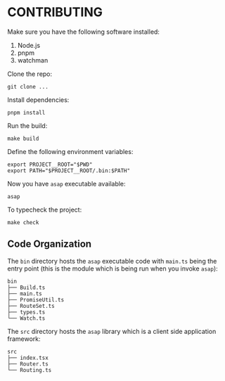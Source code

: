 # CONTRIBUTING

Make sure you have the following software installed:

1. Node.js
2. pnpm
3. watchman

Clone the repo:

    git clone ...

Install dependencies:

    pnpm install

Run the build:

    make build

Define the following environment variables:

    export PROJECT__ROOT="$PWD"
    export PATH="$PROJECT__ROOT/.bin:$PATH"

Now you have `asap` executable available:

    asap

To typecheck the project:

    make check

## Code Organization

The `bin` directory hosts the `asap` executable code with `main.ts` being the
entry point (this is the module which is being run when you invoke `asap`):

    bin
    ├── Build.ts
    ├── main.ts
    ├── PromiseUtil.ts
    ├── RouteSet.ts
    ├── types.ts
    └── Watch.ts

The `src` directory hosts the `asap` library which is a client side application
framework:

    src
    ├── index.tsx
    ├── Router.ts
    └── Routing.ts
